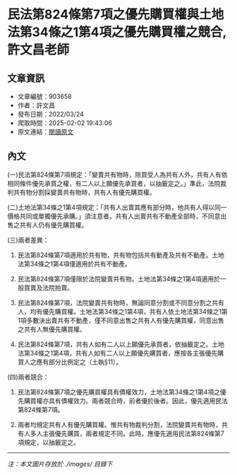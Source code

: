 # 民法第824條第7項之優先購買權與土地法第34條之1第4項之優先購買權之競合,許文昌老師

## 文章資訊
- 文章編號：903658
- 作者：許文昌
- 發布日期：2022/03/24
- 爬取時間：2025-02-02 19:43:06
- 原文連結：[閱讀原文](https://real-estate.get.com.tw/Columns/detail.aspx?no=903658)

## 內文
(一)民法第824條第7項規定：「變賣共有物時，除買受人為共有人外，共有人有依相同條件優先承買之權，有二人以上願優先承買者，以抽籤定之。」準此，法院裁判共有物分割採變賣共有物時，共有人有優先購買權。

(二)土地法第34條之1第4項規定：「共有人出賣其應有部分時，他共有人得以同一價格共同或單獨優先承購。」須注意者，共有人出賣共有不動產全部時，不同意出售之共有人仍有優先購買權。

(三)兩者差異：

1. 民法第824條第7項適用於共有物，共有物包括共有動產及共有不動產。土地法第34條之1第4項僅適用於共有不動產。

2. 民法第824條第7項僅限於法院變賣共有物。土地法第34條之1第4項適用於一般買賣及法院拍賣。

3. 民法第824條第7項，法院變賣共有物時，無論同意分割或不同意分割之共有人，均有優先購買權。土地法第34條之1第4項，共有人依土地法第34條之1第1項多數決出賣共有不動產，僅不同意出售之共有人有優先購買權，同意出售之共有人無優先購買權。

4. 民法第824條第7項，共有人如有二人以上願優先承買者，依抽籤定之。土地法第34條之1第4項，共有人如有二人以上願優先購買者，應按各主張優先購買人之應有部分比例定之（土執§11）。

(四)兩者競合：

1. 民法第824條第7項之優先購買權具有債權效力，土地法第34條之1第4項之優先購買權亦具有債權效力。兩者競合時，前者優於後者。因此，優先適用民法第824條第7項。

2. 兩者均規定共有人有優先購買權。惟共有物裁判分割，法院變賣共有物時，共有人多人主張優先購買，兩者規定不同。此時，應優先適用民法第824條第7項規定，以抽籤定之。

---
*注：本文圖片存放於 ./images/ 目錄下*
